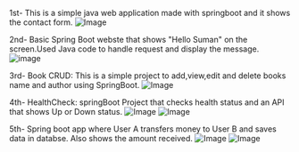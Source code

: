 1st- This is a simple java web application made with springboot and it shows the contact form.
![Image](https://github.com/user-attachments/assets/849ceb39-7b1e-40e4-b4aa-23a19d44814a)

2nd- Basic Spring Boot webste that shows "Hello Suman" on the screen.Used Java code to handle request and display the message.
![image](https://github.com/user-attachments/assets/21424755-a767-4f84-82dc-f5b5fe6b1e41)

3rd- Book CRUD: This is a simple project to add,view,edit and delete books name and author using SpringBoot.
![Image](https://github.com/user-attachments/assets/0a99aa7b-ea52-423b-ba8b-a617612c4189)

4th- HealthCheck: springBoot Project that checks health status and an API that shows Up or Down status.
![Image](https://github.com/user-attachments/assets/d2fc65e4-5778-450c-84f5-2770808f8d27)
![Image](https://github.com/user-attachments/assets/63d8292e-d556-4d9d-b0c2-13dd7c9ea7db)

5th- Spring boot app where User A transfers money to User B and saves data in databse. Also shows the amount received.
![Image](https://github.com/user-attachments/assets/958189f5-2a89-41b7-95aa-1b9297db29a2)
![Image](https://github.com/user-attachments/assets/431938b2-576d-4b3b-a2af-7753cac42906)
